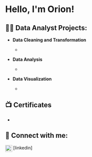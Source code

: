 <h1>Hello, I'm Orion!

<h2>👨‍💻 Data Analyst Projects:</h2>

- <b>Data Cleaning and Transformation</b>

   -
- <b>Data Analysis</b>

   -
- <b>Data Visualization</b>

  - 


<h2>📺 Certificates </h2>

-

<h2> 🤳 Connect with me:</h2>
<img align="left" width="22px" alt="Orion Tran | LinkedIn" src="https://cdn.jsdelivr.net/npm/simple-icons@v3/icons/linkedin.svg" />[linkedin]

[linkedin]: https://linkedin.com/in/orion-t
